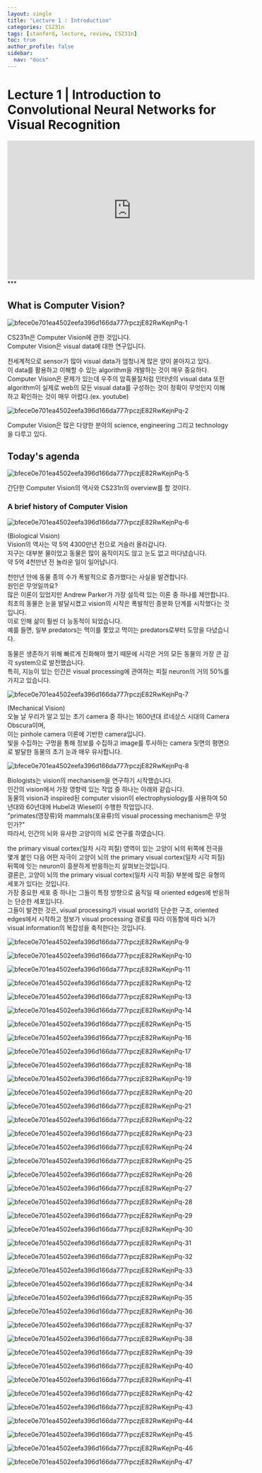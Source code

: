 ```yaml
---
layout: single
title: "Lecture 1 : Introduction"
categories: CS231n
tags: [stanford, lecture, review, CS231n]
toc: true
author_profile: false
sidebar:
  nav: "docs"
---
```

# Lecture 1 | Introduction to Convolutional Neural Networks for Visual Recognition
<iframe width="560" height="315" src="https://www.youtube.com/embed/vT1JzLTH4G4" title="YouTube video player" frameborder="0" allow="accelerometer; autoplay; clipboard-write; encrypted-media; gyroscope; picture-in-picture" allowfullscreen></iframe>
***

## What is Computer Vision? 

![bfece0e701ea4502eefa396d166da777rpczjE82RwKejnPq-1](https://user-images.githubusercontent.com/105587839/201809020-b1673121-0c50-4a9c-b695-13203293c5c4.jpg)
   
CS231n은 Computer Vision에 관한 것입니다.   
Computer Vision은 visual data에 대한 연구입니다.   
   
전세계적으로 sensor가 많아 visual data가 엄청나게 많은 양이 쏟아지고 있다.   
이 data를 활용하고 이해할 수 있는 algorithm을 개발하는 것이 매우 중요하다.   
Computer Vision은 문제가 있는데 우주의 암흑물질처럼 인터넷의 visual data 또한 algorithm이 실제로 web의 모든 visual data를 구성하는 것이 정확이 무엇인지 이해하고 확인하는 것이 매우 어렵다.(ex. youtube)   
   
![bfece0e701ea4502eefa396d166da777rpczjE82RwKejnPq-2](https://user-images.githubusercontent.com/105587839/201809294-a41ce56f-27c8-41a8-861c-94208aaf2599.jpg)
   
Computer Vision은 많은 다양한 분야의 science, engineering 그리고 technology을 다루고 있다.   
   
## Today's agenda

![bfece0e701ea4502eefa396d166da777rpczjE82RwKejnPq-5](https://user-images.githubusercontent.com/105587839/201809315-faacc3e6-c65b-4b96-a4a1-7439d646d248.jpg)
    
간단한 Computer Vision의 역사와 CS231n의 overview를 할 것이다.  
   
### A brief history of Computer Vision

![bfece0e701ea4502eefa396d166da777rpczjE82RwKejnPq-6](https://user-images.githubusercontent.com/105587839/201809323-4ac84d8e-be69-4b4a-b078-0afeafd1fcf2.jpg)
   
(Biological Vision)   
Vision의 역사는 약 5억 4300만년 전으로 거슬러 올라갑니다.   
지구는 대부분 물이었고 동물은 많이 움직이지도 않고 눈도 없고 떠다녔습니다.   
약 5억 4천만년 전 놀라운 일이 일어납니다.   
   
천만년 안에 동물 종의 수가 폭발적으로 증가했다는 사실을 발견합니다.   
원인은 무엇일까요?   
많은 이론이 있었지만 Andrew Parker가 가장 설득력 있는 이론 중 하나를 제안합니다.   
최초의 동물은 눈을 발달시켰고 vision의 시작은 폭발적인 종분화 단계를 시작했다는 것입니다.   
이로 인해 삶이 훨씬 더 능동적이 되었습니다.   
예를 들면, 일부 predators는 먹이를 쫓았고 먹이는 predators로부터 도망을 다녔습니다.   
   
동물은 생존하기 위해 빠르게 진화해야 했기 때문에 시각은 거의 모든 동물의 가장 큰 감각 system으로 발전했습니다.   
특히, 지능이 있는 인간은 visual processing에 관여하는 피질 neuron의 거의 50%를 가지고 있습니다.   
   
![bfece0e701ea4502eefa396d166da777rpczjE82RwKejnPq-7](https://user-images.githubusercontent.com/105587839/201809328-5c83d22a-8794-477a-92eb-4696008d0ca1.jpg)
   
(Mechanical Vision)   
오늘 날 우리가 알고 있는 초기 camera 중 하나는 1600년대 르네상스 시대의 Camera Obscura이며,   
이는 pinhole camera 이론에 기반한 camera입니다.   
빛을 수집하는 구멍을 통해 정보를 수집하고 image를 투사하는 camera 뒷면의 평면으로 발달한 동물의 초기 눈과 매우 유사합니다.   
   
![bfece0e701ea4502eefa396d166da777rpczjE82RwKejnPq-8](https://user-images.githubusercontent.com/105587839/201809341-4a4ea6b9-d054-43bc-ad14-bff8254a0748.jpg)
   
Biologists는 vision의 mechanisem을 연구하기 시작했습니다.   
인간의 vision에서 가장 영향력 있는 작업 중 하나는 아래와 같습니다.   
동물의 vision과 inspired된 computer vision이 electrophysiology를 사용하여 50년대와 60년대에 Hubel과 Wiesel이 수행한 작업입니다.   
"primates(영장류)와 mammals(포유류)의 visual processing mechanism은 무엇인가?"   
따라서, 인간의 뇌와 유사한 고양이의 뇌로 연구를 하였습니다.   
   
the primary visual cortex(일차 시각 피질) 영역이 있는 고양이 뇌의 뒤쪽에 전극을 몇개 붙인 다음 어떤 자극이 고양이 뇌의 the primary visual cortex(일차 시각 피질) 뒤쪽에 잇는 neuron이 흥분하게 반응하는지 살펴보는것입니다.   
결론은, 고양이 뇌의 the primary visual cortex(일차 시각 피질) 부분에 많은 유형의 세포가 있다는 것입니다.   
가장 중요한 세포 중 하나는 그들이 특정 방향으로 움직일 때 oriented edges에 반응하는 단순한 세포입니다.   
그들이 발견한 것은, visual processing가 visual world의 단순한 구조, oriented edges에서 시작하고 정보가 visual processing 경로를 따라 이동함에 따라 뇌가 visual information의 복잡성을 축적한다는 것입니다.   
   
![bfece0e701ea4502eefa396d166da777rpczjE82RwKejnPq-9](https://user-images.githubusercontent.com/105587839/201809352-d7e190db-523a-46e6-bfc3-89ad8161d960.jpg)
   


![bfece0e701ea4502eefa396d166da777rpczjE82RwKejnPq-10](https://user-images.githubusercontent.com/105587839/201809360-2e2f078a-3eb9-44d1-9635-aa2e587cd21a.jpg)



![bfece0e701ea4502eefa396d166da777rpczjE82RwKejnPq-11](https://user-images.githubusercontent.com/105587839/201809369-9a3b0ad6-cd70-4b71-81c2-ff68f150c5be.jpg)



![bfece0e701ea4502eefa396d166da777rpczjE82RwKejnPq-12](https://user-images.githubusercontent.com/105587839/201809371-2cd4695b-1b1a-42e3-aae1-0b3b5bd5efb5.jpg)



![bfece0e701ea4502eefa396d166da777rpczjE82RwKejnPq-13](https://user-images.githubusercontent.com/105587839/201809376-92405d4f-126e-4911-81a8-4a20c7a02432.jpg)



![bfece0e701ea4502eefa396d166da777rpczjE82RwKejnPq-14](https://user-images.githubusercontent.com/105587839/201809384-ee567c3c-2e72-4270-96e4-fb684e5a77ad.jpg)



![bfece0e701ea4502eefa396d166da777rpczjE82RwKejnPq-15](https://user-images.githubusercontent.com/105587839/201809389-e1f25858-3be8-485b-8bd6-b552175ba9ef.jpg)


![bfece0e701ea4502eefa396d166da777rpczjE82RwKejnPq-16](https://user-images.githubusercontent.com/105587839/201809403-7c2a827c-c3d0-424a-900e-b81b965df712.jpg)



![bfece0e701ea4502eefa396d166da777rpczjE82RwKejnPq-17](https://user-images.githubusercontent.com/105587839/201809407-bbcc3978-65e9-4e8f-bbd9-66440c8fbf6b.jpg)



![bfece0e701ea4502eefa396d166da777rpczjE82RwKejnPq-18](https://user-images.githubusercontent.com/105587839/201809412-afa3b332-3810-47a4-91d9-690aac092683.jpg)



![bfece0e701ea4502eefa396d166da777rpczjE82RwKejnPq-19](https://user-images.githubusercontent.com/105587839/201809423-87b6e651-b920-4efe-aa96-6856e7043346.jpg)



![bfece0e701ea4502eefa396d166da777rpczjE82RwKejnPq-20](https://user-images.githubusercontent.com/105587839/201809430-80f53ac4-d890-474c-9093-edf278540001.jpg)



![bfece0e701ea4502eefa396d166da777rpczjE82RwKejnPq-21](https://user-images.githubusercontent.com/105587839/201809436-a1246e56-475c-4eec-94a3-c38354a08315.jpg)



![bfece0e701ea4502eefa396d166da777rpczjE82RwKejnPq-22](https://user-images.githubusercontent.com/105587839/201809444-1e943bb4-bc53-44a7-92c5-fe67b94576c1.jpg)


![bfece0e701ea4502eefa396d166da777rpczjE82RwKejnPq-23](https://user-images.githubusercontent.com/105587839/201809448-14e1cb6d-a091-4176-8d0e-a72a45131e17.jpg)


![bfece0e701ea4502eefa396d166da777rpczjE82RwKejnPq-24](https://user-images.githubusercontent.com/105587839/201809457-5906217b-441a-434f-9551-7e379912111d.jpg)


![bfece0e701ea4502eefa396d166da777rpczjE82RwKejnPq-25](https://user-images.githubusercontent.com/105587839/201809465-028b81a0-7dd1-476e-909c-6706bb368814.jpg)


![bfece0e701ea4502eefa396d166da777rpczjE82RwKejnPq-26](https://user-images.githubusercontent.com/105587839/201809476-362a5914-9ecc-4bc9-b70e-092dc81aa91b.jpg)

![bfece0e701ea4502eefa396d166da777rpczjE82RwKejnPq-27](https://user-images.githubusercontent.com/105587839/201809481-c7318103-ecf5-430b-b513-6151199b930e.jpg)


![bfece0e701ea4502eefa396d166da777rpczjE82RwKejnPq-28](https://user-images.githubusercontent.com/105587839/201809486-7dbc8f73-e7de-4d98-9f40-6a505a603a8d.jpg)


![bfece0e701ea4502eefa396d166da777rpczjE82RwKejnPq-29](https://user-images.githubusercontent.com/105587839/201809494-f750ada4-1e41-46f9-8652-6bc519433f65.jpg)


![bfece0e701ea4502eefa396d166da777rpczjE82RwKejnPq-30](https://user-images.githubusercontent.com/105587839/201809497-236b966e-7e52-433b-ade1-9df23c3935a6.jpg)

![bfece0e701ea4502eefa396d166da777rpczjE82RwKejnPq-31](https://user-images.githubusercontent.com/105587839/201809545-8c7d8dd4-2ed9-4d99-b59d-e91afc7b1734.jpg)


![bfece0e701ea4502eefa396d166da777rpczjE82RwKejnPq-32](https://user-images.githubusercontent.com/105587839/201809557-ffbbe27c-4601-410e-8583-f728b23f6afe.jpg)




![bfece0e701ea4502eefa396d166da777rpczjE82RwKejnPq-33](https://user-images.githubusercontent.com/105587839/201809561-e6abfa85-d0da-4b7c-a66f-8aa4b4fc278e.jpg)


![bfece0e701ea4502eefa396d166da777rpczjE82RwKejnPq-34](https://user-images.githubusercontent.com/105587839/201809563-ad1c2845-de54-4c17-9a23-157399440a1b.jpg)




![bfece0e701ea4502eefa396d166da777rpczjE82RwKejnPq-35](https://user-images.githubusercontent.com/105587839/201809567-19c5b989-28f1-47ce-86ab-0e292cc26dc7.jpg)

![bfece0e701ea4502eefa396d166da777rpczjE82RwKejnPq-36](https://user-images.githubusercontent.com/105587839/201809572-b0d79902-c62f-40e3-9e8d-5a75250d1ab5.jpg)


![bfece0e701ea4502eefa396d166da777rpczjE82RwKejnPq-37](https://user-images.githubusercontent.com/105587839/201809577-653e362f-e9db-4736-8f59-cbea44e4f878.jpg)


![bfece0e701ea4502eefa396d166da777rpczjE82RwKejnPq-38](https://user-images.githubusercontent.com/105587839/201809580-19ae2340-45ef-41c9-ada1-85d1998eddad.jpg)


![bfece0e701ea4502eefa396d166da777rpczjE82RwKejnPq-39](https://user-images.githubusercontent.com/105587839/201809586-21f82a44-3710-4a66-8c47-3871af01d476.jpg)



![bfece0e701ea4502eefa396d166da777rpczjE82RwKejnPq-40](https://user-images.githubusercontent.com/105587839/201809602-760c9472-06e2-464f-b4c3-7f7405f617a9.jpg)


![bfece0e701ea4502eefa396d166da777rpczjE82RwKejnPq-41](https://user-images.githubusercontent.com/105587839/201809610-c4a0d617-1209-4d91-b2a7-28b562027716.jpg)


![bfece0e701ea4502eefa396d166da777rpczjE82RwKejnPq-42](https://user-images.githubusercontent.com/105587839/201809615-e6a9815b-8114-4440-93fe-893884cb6081.jpg)



![bfece0e701ea4502eefa396d166da777rpczjE82RwKejnPq-43](https://user-images.githubusercontent.com/105587839/201809621-e0380ca3-9ef1-407e-af06-30de0e80a451.jpg)



![bfece0e701ea4502eefa396d166da777rpczjE82RwKejnPq-44](https://user-images.githubusercontent.com/105587839/201809624-f7038d48-9d42-4d9d-a62f-b7996fa02893.jpg)


![bfece0e701ea4502eefa396d166da777rpczjE82RwKejnPq-45](https://user-images.githubusercontent.com/105587839/201809627-34171327-7862-477a-ac8a-0c57c06bbc40.jpg)


![bfece0e701ea4502eefa396d166da777rpczjE82RwKejnPq-46](https://user-images.githubusercontent.com/105587839/201809629-fe1e5cbb-746f-4adb-828f-b569650e24e3.jpg)


![bfece0e701ea4502eefa396d166da777rpczjE82RwKejnPq-47](https://user-images.githubusercontent.com/105587839/201809633-a67ec075-ea23-4da3-b00f-a05c0aedf093.jpg)



































































